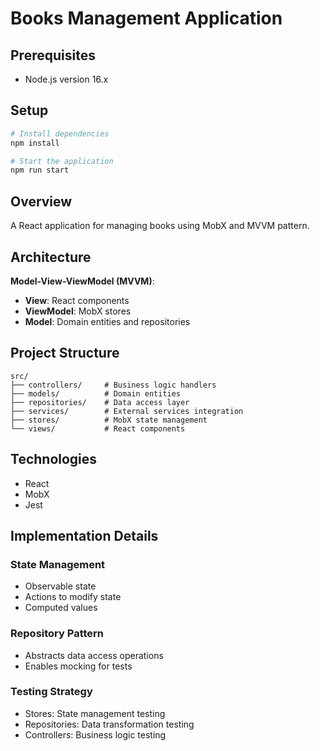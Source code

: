 # Books Management Application

## Prerequisites

- Node.js version 16.x

## Setup

```bash
# Install dependencies
npm install

# Start the application
npm run start
```

## Overview

A React application for managing books using MobX and MVVM pattern.

## Architecture

**Model-View-ViewModel (MVVM)**:

- **View**: React components
- **ViewModel**: MobX stores
- **Model**: Domain entities and repositories

## Project Structure

```
src/
├── controllers/     # Business logic handlers
├── models/          # Domain entities
├── repositories/    # Data access layer
├── services/        # External services integration
├── stores/          # MobX state management
└── views/           # React components
```

## Technologies

- React
- MobX
- Jest

## Implementation Details

### State Management

- Observable state
- Actions to modify state
- Computed values

### Repository Pattern

- Abstracts data access operations
- Enables mocking for tests

### Testing Strategy

- Stores: State management testing
- Repositories: Data transformation testing
- Controllers: Business logic testing